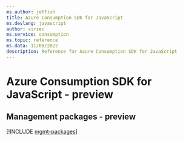 ```yaml
---
ms.author: jeffish
title: Azure Consumption SDK for JavaScript
ms.devlang: javascript
author: xirzec
ms.service: consumption
ms.topic: reference
ms.data: 11/08/2022
description: Reference for Azure Consumption SDK for JavaScript
---
```

# Azure Consumption SDK for JavaScript - preview

## Management packages - preview
[!INCLUDE [mgmt-packages](consumption-mgmt-index.md)]